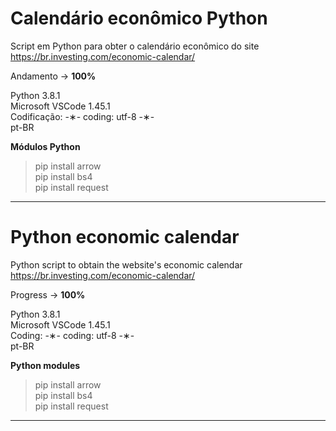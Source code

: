 # Calendário econômico Python

Script em Python para obter o calendário econômico do site https://br.investing.com/economic-calendar/

Andamento -> <strong>100%</strong>

Python 3.8.1 </br>
Microsoft VSCode 1.45.1 </br>
Codificação: -&lowast;- coding: utf-8 -&lowast;- </br>
pt-BR </br> 

<strong>Módulos Python</strong>

> pip install arrow </br>
> pip install bs4 </br>
> pip install request </br>

---------------------------------------------------------------------------------------------------------

# Python economic calendar

Python script to obtain the website's economic calendar https://br.investing.com/economic-calendar/

Progress -> <strong>100%</strong>

Python 3.8.1 </br>
Microsoft VSCode 1.45.1 </br>
Coding: -&lowast;- coding: utf-8 -&lowast;- </br>
pt-BR </br>

<strong>Python modules</strong>

> pip install arrow </br>
> pip install bs4 </br>
> pip install request </br>

---------------------------------------------------------------------------------------------------------
